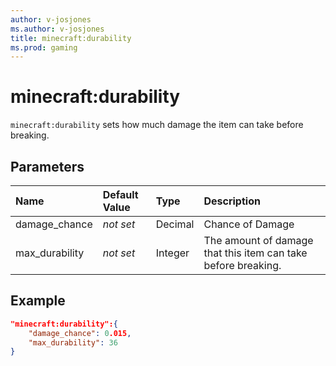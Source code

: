 ```yaml
---
author: v-josjones
ms.author: v-josjones
title: minecraft:durability
ms.prod: gaming
---
```


# minecraft:durability

`minecraft:durability` sets how much damage the item can take before breaking.

## Parameters

|Name |Default Value  |Type  |Description  |
|:----------|:----------|:----------|:----------|
|damage_chance|*not set* |Decimal |Chance of Damage |
|max_durability|*not set* |Integer |The amount of damage that this item can take before breaking.|

## Example

```json
"minecraft:durability":{
    "damage_chance": 0.015,
    "max_durability": 36
}
```
